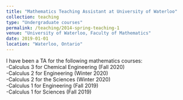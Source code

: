 ```yaml
---
title: "Mathematics Teaching Assistant at University of Waterloo"
collection: teaching
type: "Undergraduate courses"
permalink: /teaching/2014-spring-teaching-1
venue: "University of Waterloo, Faculty of Mathematics"
date: 2019-01-01
location: "Waterloo, Ontario"
---
```


I have been a TA for the following mathematics courses:\
-Calculus 3 for Chemical Engineering (Fall 2020)\
-Calculus 2 for Engineering (Winter 2020)\
-Calculus 2 for the Sciences (Winter 2020)\
-Calculus 1 for Engineering (Fall 2019)\
-Calculus 1 for Sciences (Fall 2019)
